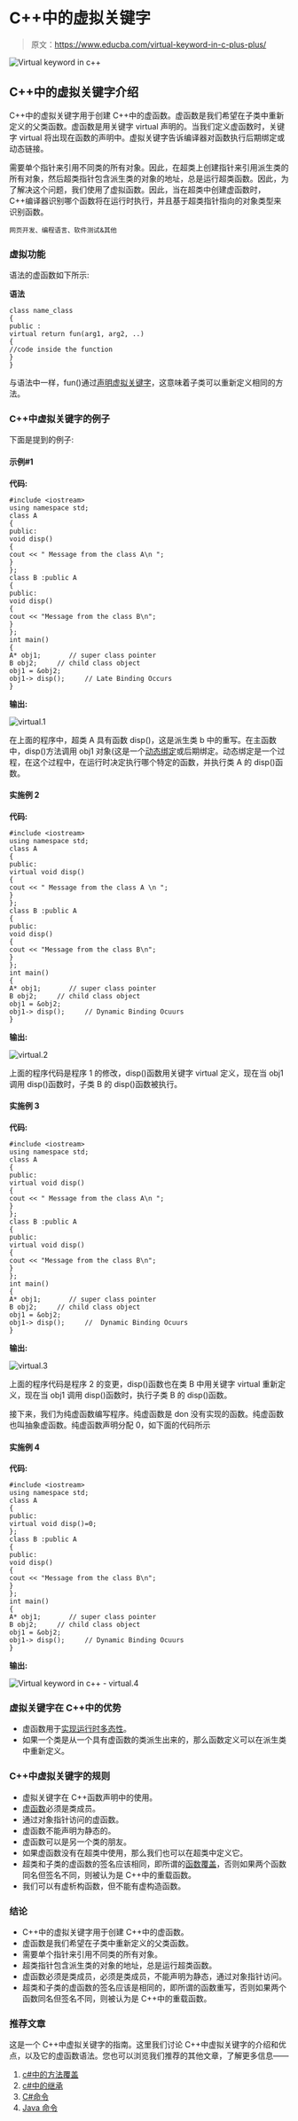 # C++中的虚拟关键字

> 原文：<https://www.educba.com/virtual-keyword-in-c-plus-plus/>

![Virtual keyword in c++](img/c3b465864184868def047767c19208a1.png)



## C++中的虚拟关键字介绍

C++中的虚拟关键字用于创建 C++中的虚函数。虚函数是我们希望在子类中重新定义的父类函数。虚函数是用关键字 virtual 声明的。当我们定义虚函数时，关键字 virtual 将出现在函数的声明中。虚拟关键字告诉编译器对函数执行后期绑定或动态链接。

需要单个指针来引用不同类的所有对象。因此，在超类上创建指针来引用派生类的所有对象，然后超类指针包含派生类的对象的地址，总是运行超类函数。因此，为了解决这个问题，我们使用了虚拟函数。因此，当在超类中创建虚函数时，C++编译器识别哪个函数将在运行时执行，并且基于超类指针指向的对象类型来识别函数。

<small>网页开发、编程语言、软件测试&其他</small>

### 虚拟功能

语法的虚函数如下所示:

**语法**

```
class name_class
{
public :
virtual return fun(arg1, arg2, ..)
{
//code inside the function
}
}
```

与语法中一样，fun()通过[声明虚拟关键字](https://www.educba.com/virtual-keyword-in-c-sharp/)，这意味着子类可以重新定义相同的方法。

### C++中虚拟关键字的例子

下面是提到的例子:

#### 示例#1

**代码:**

```
#include <iostream>
using namespace std;
class A
{
public:
void disp()
{
cout << " Message from the class A\n ";
}
};
class B :public A
{
public:
void disp()
{
cout << "Message from the class B\n";
}
};
int main()
{
A* obj1;       // super class pointer
B obj2;     // child class object
obj1 = &obj2;
obj1-> disp();     // Late Binding Occurs
}
```

**输出:**

![virtual.1](img/a4ea38b101835d02ea1a7d6ca0ccd92d.png)



在上面的程序中，超类 A 具有函数 disp()，这是派生类 b 中的重写。在主函数中，disp()方法调用 obj1 对象(这是一个[动态绑定](https://www.educba.com/dynamic-binding-in-java/)或后期绑定。动态绑定是一个过程，在这个过程中，在运行时决定执行哪个特定的函数，并执行类 A 的 disp()函数。

#### 实施例 2

**代码:**

```
#include <iostream>
using namespace std;
class A
{
public:
virtual void disp()
{
cout << " Message from the class A \n ";
}
};
class B :public A
{
public:
void disp()
{
cout << "Message from the class B\n";
}
};
int main()
{
A* obj1;       // super class pointer
B obj2;     // child class object
obj1 = &obj2;
obj1-> disp();     // Dynamic Binding Ocuurs
}
```

**输出:**

![virtual.2](img/d70c1ce8205ccbc8a0c20541755d8e61.png)



上面的程序代码是程序 1 的修改，disp()函数用关键字 virtual 定义，现在当 obj1 调用 disp()函数时，子类 B 的 disp()函数被执行。

#### 实施例 3

**代码:**

```
#include <iostream>
using namespace std;
class A
{
public:
virtual void disp()
{
cout << " Message from the class A\n ";
}
};
class B :public A
{
public:
virtual void disp()
{
cout << "Message from the class B\n";
}
};
int main()
{
A* obj1;       // super class pointer
B obj2;     // child class object
obj1 = &obj2;
obj1-> disp();     //  Dynamic Binding Ocuurs
}
```

**输出:**

![virtual.3](img/8ab04ecf8c464e626bc8c0fb206753e5.png)



上面的程序代码是程序 2 的变更，disp()函数也在类 B 中用关键字 virtual 重新定义，现在当 obj1 调用 disp()函数时，执行子类 B 的 disp()函数。

接下来，我们为纯虚函数编写程序。纯虚函数是 don 没有实现的函数。纯虚函数也叫抽象虚函数。纯虚函数声明分配 0，如下面的代码所示

#### 实施例 4

**代码:**

```
#include <iostream>
using namespace std;
class A
{
public:
virtual void disp()=0;
};
class B :public A
{
public:
void disp()
{
cout << "Message from the class B\n";
}
};
int main()
{
A* obj1;       // super class pointer
B obj2;     // child class object
obj1 = &obj2;
obj1-> disp();     // Dynamic Binding Ocuurs
}
```

**输出:**

![Virtual keyword in c++ - virtual.4](img/e8e27afc6141ad6540644d3b2b1d9c64.png)



### 虚拟关键字在 C++中的优势

*   虚函数用于[实现运行时多态性](https://www.educba.com/runtime-polymorphism-in-java/)。
*   如果一个类是从一个具有虚函数的类派生出来的，那么函数定义可以在派生类中重新定义。

### C++中虚拟关键字的规则

*   虚拟关键字在 C++函数声明中的使用。
*   [虚函数](https://www.educba.com/virtual-functions-in-c-plus-plus/)必须是类成员。
*   通过对象指针访问的虚函数。
*   虚函数不能声明为静态的。
*   虚函数可以是另一个类的朋友。
*   如果虚函数没有在超类中使用，那么我们也可以在超类中定义它。
*   超类和子类的虚函数的签名应该相同，即所谓的[函数覆盖](https://www.educba.com/function-overriding-in-c-plus-plus/)，否则如果两个函数同名但签名不同，则被认为是 C++中的重载函数。
*   我们可以有虚析构函数，但不能有虚构造函数。

### 结论

*   C++中的虚拟关键字用于创建 C++中的虚函数。
*   虚函数是我们希望在子类中重新定义的父类函数。
*   需要单个指针来引用不同类的所有对象。
*   超类指针包含派生类的对象的地址，总是运行超类函数。
*   虚函数必须是类成员，必须是类成员，不能声明为静态，通过对象指针访问。
*   超类和子类的虚函数的签名应该是相同的，即所谓的函数重写，否则如果两个函数同名但签名不同，则被认为是 C++中的重载函数。

### 推荐文章

这是一个 C++中虚拟关键字的指南。这里我们讨论 C++中虚拟关键字的介绍和优点，以及它的虚函数语法。您也可以浏览我们推荐的其他文章，了解更多信息——

1.  [c#中的方法覆盖](https://www.educba.com/method-overriding-in-c/)
2.  [c#中的继承](https://www.educba.com/inheritance-in-csharp/)
3.  [C#命令](https://www.educba.com/c-sharp-commands/)
4.  [Java 命令](https://www.educba.com/java-commands/)





